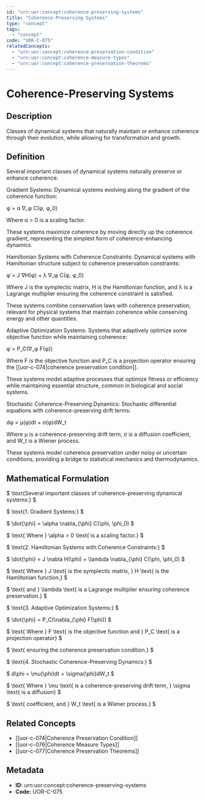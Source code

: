 ```yaml
---
id: "urn:uor:concept:coherence-preserving-systems"
title: "Coherence-Preserving Systems"
type: "concept"
tags:
  - "concept"
code: "UOR-C-075"
relatedConcepts:
  - "urn:uor:concept:coherence-preservation-condition"
  - "urn:uor:concept:coherence-measure-types"
  - "urn:uor:concept:coherence-preservation-theorems"
---
```


# Coherence-Preserving Systems

## Description

Classes of dynamical systems that naturally maintain or enhance coherence through their evolution, while allowing for transformation and growth.

## Definition

Several important classes of dynamical systems naturally preserve or enhance coherence:

Gradient Systems: Dynamical systems evolving along the gradient of the coherence function:

φ̇ = α ∇_φ C(φ, φ_0)

Where α > 0 is a scaling factor.

These systems maximize coherence by moving directly up the coherence gradient, representing the simplest form of coherence-enhancing dynamics.

Hamiltonian Systems with Coherence Constraints: Dynamical systems with Hamiltonian structure subject to coherence preservation constraints:

φ̇ = J ∇H(φ) + λ ∇_φ C(φ, φ_0)

Where J is the symplectic matrix, H is the Hamiltonian function, and λ is a Lagrange multiplier ensuring the coherence constraint is satisfied.

These systems combine conservation laws with coherence preservation, relevant for physical systems that maintain coherence while conserving energy and other quantities.

Adaptive Optimization Systems: Systems that adaptively optimize some objective function while maintaining coherence:

φ̇ = P_C(∇_φ F(φ))

Where F is the objective function and P_C is a projection operator ensuring the [[uor-c-074|coherence preservation condition]].

These systems model adaptive processes that optimize fitness or efficiency while maintaining essential structure, common in biological and social systems.

Stochastic Coherence-Preserving Dynamics: Stochastic differential equations with coherence-preserving drift terms:

dφ = μ(φ)dt + σ(φ)dW_t

Where μ is a coherence-preserving drift term, σ is a diffusion coefficient, and W_t is a Wiener process.

These systems model coherence preservation under noisy or uncertain conditions, providing a bridge to statistical mechanics and thermodynamics.

## Mathematical Formulation

$
\text{Several important classes of coherence-preserving dynamical systems:}
$

$
\text{1. Gradient Systems:}
$

$
\dot{\phi} = \alpha \nabla_{\phi} C(\phi, \phi_0)
$

$
\text{   Where } \alpha > 0 \text{ is a scaling factor.}
$

$
\text{2. Hamiltonian Systems with Coherence Constraints:}
$

$
\dot{\phi} = J \nabla H(\phi) + \lambda \nabla_{\phi} C(\phi, \phi_0)
$

$
\text{   Where } J \text{ is the symplectic matrix, } H \text{ is the Hamiltonian function,}
$

$
\text{   and } \lambda \text{ is a Lagrange multiplier ensuring coherence preservation.}
$

$
\text{3. Adaptive Optimization Systems:}
$

$
\dot{\phi} = P_C(\nabla_{\phi} F(\phi))
$

$
\text{   Where } F \text{ is the objective function and } P_C \text{ is a projection operator}
$

$
\text{   ensuring the coherence preservation condition.}
$

$
\text{4. Stochastic Coherence-Preserving Dynamics:}
$

$
d\phi = \mu(\phi)dt + \sigma(\phi)dW_t
$

$
\text{   Where } \mu \text{ is a coherence-preserving drift term, } \sigma \text{ is a diffusion}
$

$
\text{   coefficient, and } W_t \text{ is a Wiener process.}
$

## Related Concepts

- [[uor-c-074|Coherence Preservation Condition]]
- [[uor-c-076|Coherence Measure Types]]
- [[uor-c-077|Coherence Preservation Theorems]]

## Metadata

- **ID:** urn:uor:concept:coherence-preserving-systems
- **Code:** UOR-C-075
